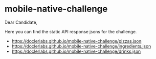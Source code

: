 # mobile-native-challenge

Dear Candidate,

Here you can find the static API response jsons for the challenge.

* https://doclerlabs.github.io/mobile-native-challenge/pizzas.json
* https://doclerlabs.github.io/mobile-native-challenge/ingredients.json
* https://doclerlabs.github.io/mobile-native-challenge/drinks.json
